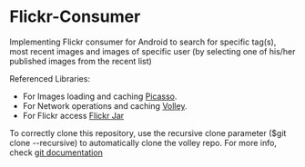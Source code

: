 # Flickr-Consumer
Implementing Flickr consumer for Android to search for specific tag(s), most recent images and images of specific user (by selecting one of his/her published images from the recent list)

Referenced Libraries:
- For Images loading and caching [Picasso](http://square.github.io/picasso/).
- For Network operations and caching [Volley](http://developer.android.com/training/volley/index.html).
-  For Flickr access [Flickr Jar](https://code.google.com/p/flickrj-android/downloads/detail?name=flickrj-android-2.0.0.jar&can=2&q=)

To correctly clone this repository, use the recursive clone parameter ($git clone --recursive) to automatically clone the volley repo. For more info, check  [git documentation](http://git-scm.com/book/en/v2/Git-Tools-Submodules#Cloning-a-Project-with-Submodules)
